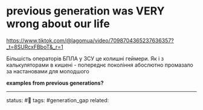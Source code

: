 # previous generation was VERY wrong about our life
https://www.tiktok.com/@lagomua/video/7098704365237636357?_t=8SURcxFBboT&_r=1

Більшість операторів БПЛА у ЗСУ це колишні геймери.
Як і з калькуляторами в кишені - попереднє покоління абослютно промазало за настановами для молодшого

**examples from previous generations?**

---
status: #🌱
tags: #generation_gap
related: 